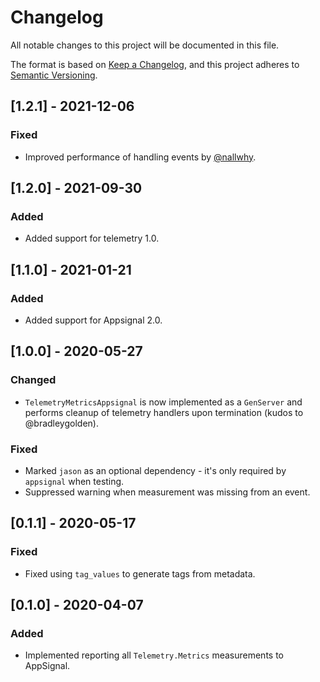 # Changelog

All notable changes to this project will be documented in this file.

The format is based on [Keep a Changelog](https://keepachangelog.com/en/1.0.0/),
and this project adheres to [Semantic Versioning](https://semver.org/spec/v2.0.0.html).

## [1.2.1] - 2021-12-06

### Fixed

- Improved performance of handling events by [@nallwhy](https://github.com/nallwhy).

## [1.2.0] - 2021-09-30

### Added

- Added support for telemetry 1.0.

## [1.1.0] - 2021-01-21

### Added

- Added support for Appsignal 2.0.

## [1.0.0] - 2020-05-27

### Changed

- `TelemetryMetricsAppsignal` is now implemented as a `GenServer` and performs cleanup
  of telemetry handlers upon termination (kudos to @bradleygolden).

### Fixed

- Marked `jason` as an optional dependency - it's only required by `appsignal` when testing.
- Suppressed warning when measurement was missing from an event.

## [0.1.1] - 2020-05-17

### Fixed

- Fixed using `tag_values` to generate tags from metadata.

## [0.1.0] - 2020-04-07

### Added

- Implemented reporting all `Telemetry.Metrics` measurements to AppSignal.
